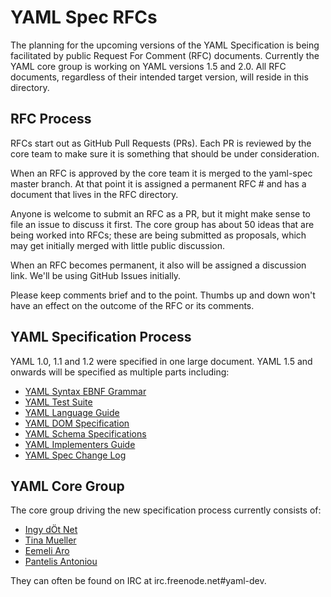 YAML Spec RFCs
==============

The planning for the upcoming versions of the YAML Specification is being facilitated by public Request For Comment (RFC) documents.
Currently the YAML core group is working on YAML versions 1.5 and 2.0.
All RFC documents, regardless of their intended target version, will reside in this directory.

## RFC Process

RFCs start out as GitHub Pull Requests (PRs).
Each PR is reviewed by the core team to make sure it is something that should be under consideration.

When an RFC is approved by the core team it is merged to the yaml-spec master branch.
At that point it is assigned a permanent RFC # and has a document that lives in the RFC directory.

Anyone is welcome to submit an RFC as a PR, but it might make sense to file an issue to discuss it first.
The core group has about 50 ideas that are being worked into RFCs; these are being submitted as proposals, which may get initially merged with little public discussion.

When an RFC becomes permanent, it also will be assigned a discussion link.
We'll be using GitHub Issues initially.

Please keep comments brief and to the point.
Thumbs up and down won't have an effect on the outcome of the RFC or its comments.

## YAML Specification Process

YAML 1.0, 1.1 and 1.2 were specified in one large document.
YAML 1.5 and onwards will be specified as multiple parts including:

* [YAML Syntax EBNF Grammar]()
* [YAML Test Suite]()
* [YAML Language Guide]()
* [YAML DOM Specification]()
* [YAML Schema Specifications]()
* [YAML Implementers Guide]()
* [YAML Spec Change Log]()

## YAML Core Group

The core group driving the new specification process currently consists of:

* [Ingy dÖt Net](https://github.com/ingydotnet)
* [Tina Mueller](https://github.com/perlpunk)
* [Eemeli Aro](https://github.com/eemeli)
* [Pantelis Antoniou](https://github.com/pantoniou)

They can often be found on IRC at irc.freenode.net#yaml-dev.
